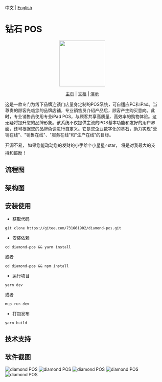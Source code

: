 中文 | [English](./README-en.md)

# 钻石 POS
<p align="center">
    <img src="https://s1.imagehub.cc/images/2024/04/29/9e531fec82c60fefbaceaafc8fbf7229.png" width="150" />
</p>
<p align="center">
    <a href="" target="_blank">主页</a> |
    <a href="" target="_blank">文档</a> | 
    <a href="" target="_blank">演示</a> 
</p>

这是一款专门为线下品牌连锁门店量身定制的POS系统，可自适应PC和iPad。当尊贵的顾客光临您的品牌店铺，专业销售员介绍产品后，顾客产生购买意向。此时，专业销售员使用专业iPad POS，与顾客共享高质量、高效率的购物体验。这无疑将提升您的品牌形象。该系统不仅提供主流的POS基本功能和友好的用户界面，还可根据您的品牌色调进行自定义。它是您企业数字化的基石，助力实现"营销在线"、"销售在线"、"服务在线"和"生产在线"的目标。

开源不易， 如果您能动动您的发财的小手给个小星星⭐star， 将是对我最大的支持和鼓励！


## 流程图


## 架构图


## 安装使用

- 获取代码
```
git clone https://gitee.com/731661902/diamond-pos.git
```
- 安装依赖
```
cd diamond-pos && yarn install 
```
或者
```
cd diamond-pos && npm install
```
- 运行项目
```
yarn dev
```
或者
```
nup run dev
```
- 打包发布
```
yarn build
```

## 技术支持



## 软件截图
<img src="https://s21.ax1x.com/2024/06/11/pkUYRgO.png" alt="diamond POS" />
<img src="https://s21.ax1x.com/2024/06/11/pkUY5bd.png" alt="diamond POS" />
<img src="https://s21.ax1x.com/2024/06/11/pkUYTUI.png" alt="diamond POS" />
<img src="https://s21.ax1x.com/2024/06/11/pkUY75t.png" alt="diamond POS" />
<img src="https://s21.ax1x.com/2024/06/11/pkUYbPP.png" alt="diamond POS" />


